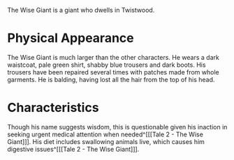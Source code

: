 The Wise Giant is a giant who dwells in Twistwood.

# Physical Appearance
The Wise Giant is much larger than the other characters. He wears a dark waistcoat, pale green shirt, shabby blue trousers and dark boots. His trousers have been repaired several times with patches made from whole garments. He is balding, having lost all the hair from the top of his head.

# Characteristics
Though his name suggests wisdom, this is questionable given his inaction in seeking urgent medical attention when needed^[[[Tale 2 - The Wise Giant]]]. His diet includes swallowing animals live, which causes him digestive issues^[[[Tale 2 - The Wise Giant]]].